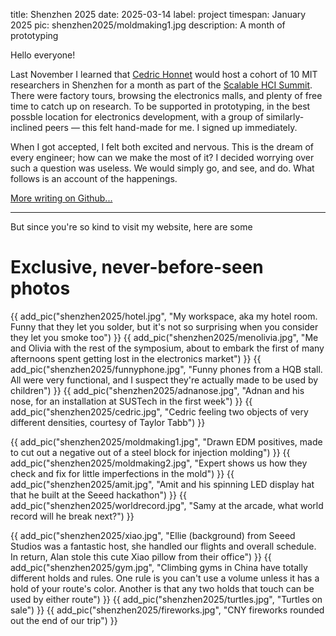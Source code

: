 title: Shenzhen 2025
date: 2025-03-14
label: project
timespan: January 2025
pic: shenzhen2025/moldmaking1.jpg
description: A month of prototyping

Hello everyone! 

Last November I learned that [Cedric Honnet](https://honnet.eu/) would host a cohort of 10 MIT researchers in Shenzhen for a month as part of the [Scalable HCI Summit](https://scalablehci.com/2025/program/). There were factory tours, browsing the electronics malls, and plenty of free time to catch up on research. To be supported in prototyping, in the best possble location for electronics development, with a group of similarly-inclined peers — this felt hand-made for me. I signed up immediately. 

When I got accepted, I felt both excited and nervous. This is the dream of every engineer; how can we make the most of it? I decided worrying over such a question was useless. We would simply go, and see, and do. What follows is an account of the happenings.

[More writing on Github...](https://github.com/Seeed-Studio/MakerCamp/tree/main/2025-01-MIT/Andy)

<hr>

But since you're so kind to visit my website, here are some
# Exclusive, never-before-seen photos

{{ add_pic("shenzhen2025/hotel.jpg", "My workspace, aka my hotel room. Funny that they let you solder, but it's not so surprising when you consider they let you smoke too") }}
{{ add_pic("shenzhen2025/menolivia.jpg", "Me and Olivia with the rest of the symposium, about to embark the first of many afternoons spent getting lost in the electronics market") }}
{{ add_pic("shenzhen2025/funnyphone.jpg", "Funny phones from a HQB stall. All were very functional, and I suspect they're actually made to be used by children") }}
{{ add_pic("shenzhen2025/adnanose.jpg", "Adnan and his nose, for an installation at SUSTech in the first week") }}
{{ add_pic("shenzhen2025/cedric.jpg", "Cedric feeling two objects of very different densities, courtesy of Taylor Tabb") }}

{{ add_pic("shenzhen2025/moldmaking1.jpg", "Drawn EDM positives, made to cut out a negative out of a steel block for injection molding") }}
{{ add_pic("shenzhen2025/moldmaking2.jpg", "Expert shows us how they check and fix for little imperfections in the mold") }}
{{ add_pic("shenzhen2025/amit.jpg", "Amit and his spinning LED display hat that he built at the Seeed hackathon") }}
{{ add_pic("shenzhen2025/worldrecord.jpg", "Samy at the arcade, what world record will he break next?") }}

{{ add_pic("shenzhen2025/xiao.jpg", "Ellie (background) from Seeed Studios was a fantastic host, she handled our flights and overall schedule. In return, Alan stole this cute Xiao pillow from their office") }}
{{ add_pic("shenzhen2025/gym.jpg", "Climbing gyms in China have totally different holds and rules. One rule is you can't use a volume unless it has a hold of your route's color. Another is that any two holds that touch can be used by either route") }}
{{ add_pic("shenzhen2025/turtles.jpg", "Turtles on sale") }}
{{ add_pic("shenzhen2025/fireworks.jpg", "CNY fireworks rounded out the end of our trip") }}
